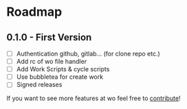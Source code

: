 # Roadmap

## 0.1.0 - First Version
- [ ] Authentication github, gitlab... (for clone repo etc.)
- [ ] Add rc of wo file handler
- [ ] Add Work Scripts & cycle scripts
- [ ] Use bubbletea for create work
- [ ] Signed releases

If you want to see more features at wo feel free to [contribute](#Contributing)!